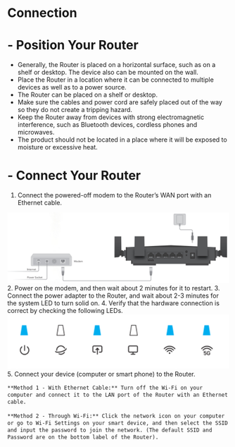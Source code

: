 # Connection 
# - Position Your Router

- Generally, the Router is placed on a horizontal surface, such as on a shelf or desktop. The device also can be mounted on the wall.
- Place the Router in a location where it can be connected to multiple devices as well as to a power source.
- The Router can be placed on a shelf or desktop.
- Make sure the cables and power cord are safely placed out of the way so they do not create a tripping hazard.
- Keep the Router away from devices with strong electromagnetic interference, such as Bluetooth devices, cordless phones and microwaves.
- The product should not be located in a place where it will be exposed to moisture or excessive heat.

# - Connect Your Router

1. Connect the powered-off modem to the Router’s WAN port with an Ethernet cable.
<img src="../../../images/wr3600/connection.png" alt="" width="1000px">
2. Power on the modem, and then wait about 2 minutes for it to restart.
3. Connect the power adapter to the Router, and wait about 2-3 minutes for the system LED  to turn solid on.
4. Verify that the hardware connection is correct by checking the following LEDs.
<img src="../../../images/wr3600/wr3600 (14).png" alt="" width="600px">
5. Connect your device (computer or smart phone) to the Router.
    
    **Method 1 - With Ethernet Cable:** Turn off the Wi-Fi on your computer and connect it to the LAN port of the Router with an Ethernet cable.

    **Method 2 - Through Wi-Fi:** Click the network icon on your computer or go to Wi-Fi Settings on your smart device, and then select the SSID and input the password to join the network. (The default SSID and Password are on the bottom label of the Router).